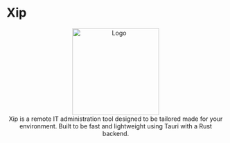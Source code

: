 # Xip
<div align="center">
  <img src="public/assets/favicon.ico" alt="Logo" width="200" />
</div>

<div align="center">
Xip is a remote IT administration tool designed to be tailored made for your environment. Built to be fast and lightweight using Tauri with a Rust backend.
</div>
